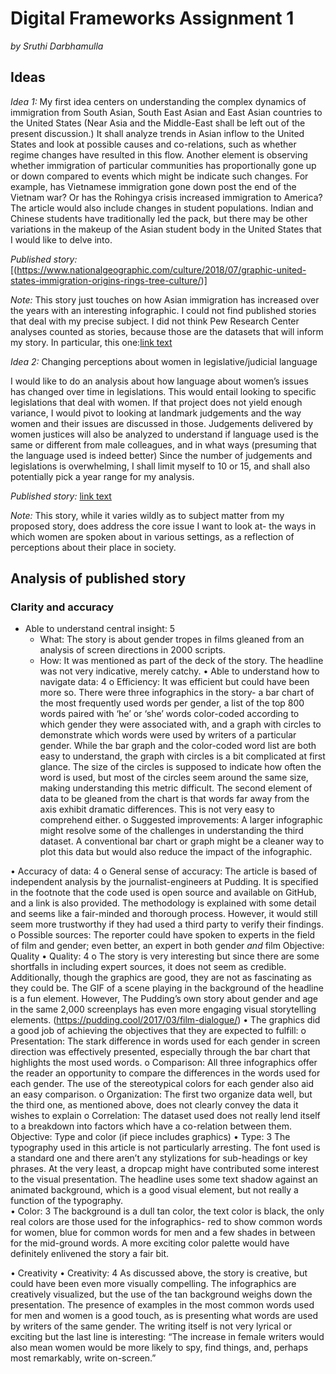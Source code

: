 # Digital Frameworks Assignment 1

_by Sruthi Darbhamulla_

## Ideas

_Idea 1:_
My first idea centers on understanding the complex dynamics of immigration from South Asian, South East Asian and East Asian countries to the United States (Near Asia and the Middle-East shall be left out of the present discussion.) It shall analyze trends in Asian inflow to the United States and look at possible causes and co-relations, such as whether regime changes have resulted in this flow. Another element is observing whether immigration of particular communities has proportionally gone up or down compared to events which might be indicate such changes. For example, has Vietnamese immigration gone down post the end of the Vietnam war? Or has the Rohingya crisis increased immigration to America? The article would also include changes in student populations. Indian and Chinese students have traditionally led the pack, but there may be other variations in the makeup of the Asian student body in the United States that I would like to delve into. 

_Published story:_ [(https://www.nationalgeographic.com/culture/2018/07/graphic-united-states-immigration-origins-rings-tree-culture/)]


_Note:_ This story just touches on how Asian immigration has increased over the years with an interesting infographic. I could not find published stories that deal with my precise subject. I did not think Pew Research Center analyses counted as stories, because those are the datasets that will inform my story. In particular, this one:[link text](https://www.pewresearch.org/topics/asian-americans/)

_Idea 2:_ 
Changing perceptions about women in legislative/judicial language

I would like to do an analysis about how language about women’s issues has changed over time in legislations. This would entail looking to specific legislations that deal with women. If that project does not yield enough variance, I would pivot to looking at landmark judgements and the way women and their issues are discussed in those. Judgements delivered by women justices will also be analyzed to understand if language used is the same or different from male colleagues, and in what ways (presuming that the language used is indeed better) 
Since the number of judgements and legislations is overwhelming, I shall limit myself to 10 or 15, and shall also potentially pick a year range for my analysis. 


_Published story:_ [link text](https://pudding.cool/2017/08/screen-direction/)

_Note:_ This story, while it varies wildly as to subject matter from my proposed story, does address the core issue I want to look at- the ways in which women are spoken about in various settings, as a reflection of perceptions about their place in society. 


## Analysis of published story
### Clarity and accuracy
* Able to understand central insight: 5 
    * What: The story is about gender tropes in films gleaned from an analysis of screen directions in 2000 scripts.
    * How: It was mentioned as part of the deck of the story. The headline was not very indicative, merely catchy. 
•	Able to understand how to navigate data: 4
o	Efficiency: It was efficient but could have been more so. There were three infographics in the story- a bar chart of the most frequently used words per gender, a list of the top 800 words paired with ‘he’ or ‘she’ words color-coded according to which gender they were associated with, and a graph with circles to demonstrate which words were used by writers of a particular gender. 
While the bar graph and the color-coded word list are both easy to understand, the graph with circles is a bit complicated at first glance. The size of the circles is supposed to indicate how often the word is used, but most of the circles seem around the same size, making understanding this metric difficult. The second element of data to be gleaned from the chart is that words far away from the axis exhibit dramatic differences. This is not very easy to comprehend either. 
o	Suggested improvements: A larger infographic might resolve some of the challenges in understanding the third dataset. A conventional bar chart or graph might be a cleaner way to plot this data but would also reduce the impact of the infographic.

•	Accuracy of data: 4
o	General sense of accuracy: The article is based of independent analysis by the journalist-engineers at Pudding. It is specified in the footnote that the code used is open source and available on GitHub, and a link is also provided. The methodology is explained with some detail and seems like a fair-minded and thorough process. However, it would still seem more trustworthy if they had used a third party to verify their findings. 
o	Possible sources: The reporter could have spoken to experts in the field of film and gender; even better, an expert in both gender _and_ film
Objective: Quality
•	Quality: 4
o	The story is very interesting but since there are some shortfalls in including expert sources, it does not seem as credible. Additionally, though the graphics are good, they are not as fascinating as they could be. The GIF of a scene playing in the background of the headline is a fun element. However, The Pudding’s own story about gender and age in the same 2,000 screenplays has even more engaging visual storytelling elements. (https://pudding.cool/2017/03/film-dialogue/)
•	The graphics did a good job of achieving the objectives that they are expected to fulfill:
o	Presentation: The stark difference in words used for each gender in screen direction was effectively presented, especially through the bar chart that highlights the most used words. 
o	Comparison: All three infographics offer the reader an opportunity to compare the differences in the words used for each gender. The use of the stereotypical colors for each gender also aid an easy comparison. 
o	Organization: The first two organize data well, but the third one, as mentioned above, does not clearly convey the data it wishes to explain
o	Correlation: The dataset used does not really lend itself to a breakdown into factors which have a co-relation between them. 
Objective: Type and color (if piece includes graphics)
•	Type: 3
The typography used in this article is not particularly arresting. The font used is a standard one and there aren’t any stylizations for sub-headings or key phrases. At the very least, a dropcap might have contributed some interest to the visual presentation. The headline uses some text shadow against an animated background, which is a good visual element, but not really a function of the typography.  
•	Color: 3
The background is a dull tan color, the text color is black, the only real colors are those used for the infographics- red to show common words for women, blue for common words for men and a few shades in between for the mid-ground words. A more exciting color palette would have definitely enlivened the story a fair bit. 

•	Creativity
•	Creativity: 4
As discussed above, the story is creative, but could have been even more visually compelling. The infographics are creatively visualized, but the use of the tan background weighs down the presentation. The presence of examples in the most common words used for men and women is a good touch, as is presenting what words are used by writers of the same gender. The writing itself is not very lyrical or exciting but the last line is interesting:  “The increase in female writers would also mean women would be more likely to spy, find things, and, perhaps most remarkably, write on-screen.”

